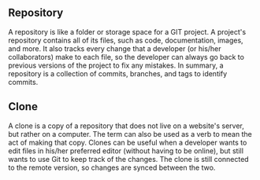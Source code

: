 ## Repository
A repository is like a folder or storage space for a GIT project. A project's repository contains all of its files, such as code, documentation, images, and more. It also tracks every change that a developer (or his/her collaborators) make to each file, so the developer can always go back to previous versions of the project to fix any mistakes. In summary, a repository is a collection of commits, branches, and tags to identify commits.

## Clone
A clone is a copy of a repository that does not live on a website's server, but rather on a computer. The term can also be used as a verb to mean the act of making that copy. Clones can be useful when a developer wants to edit files in his/her preferred editor (without having to be online), but still wants to use Git to keep track of the changes. The clone is still connected to the remote version, so changes are synced between the two.
